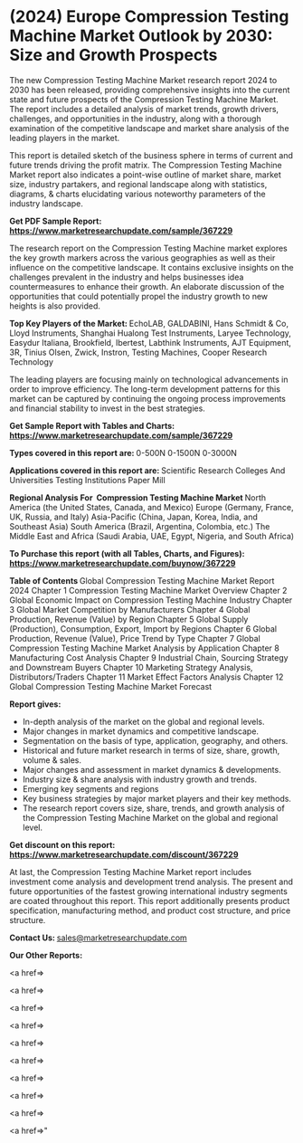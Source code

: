 # (2024) Europe Compression Testing Machine Market Outlook by 2030: Size and Growth Prospects

The new Compression Testing Machine Market research report 2024 to 2030 has been released, providing comprehensive insights into the current state and future prospects of the Compression Testing Machine Market. The report includes a detailed analysis of market trends, growth drivers, challenges, and opportunities in the industry, along with a thorough examination of the competitive landscape and market share analysis of the leading players in the market.

This report is detailed sketch of the business sphere in terms of current and future trends driving the profit matrix. The Compression Testing Machine Market report also indicates a point-wise outline of market share, market size, industry partakers, and regional landscape along with statistics, diagrams, &amp; charts elucidating various noteworthy parameters of the industry landscape.

<strong><b>Get PDF Sample Report: <a href=https://www.marketresearchupdate.com/sample/367229>https://www.marketresearchupdate.com/sample/367229</a></b></strong>

The research report on the Compression Testing Machine market explores the key growth markers across the various geographies as well as their influence on the competitive landscape. It contains exclusive insights on the challenges prevalent in the industry and helps businesses idea countermeasures to enhance their growth. An elaborate discussion of the opportunities that could potentially propel the industry growth to new heights is also provided.

<strong><b>Top Key Players of the Market:
</b></strong>EchoLAB, GALDABINI, Hans Schmidt & Co, Lloyd Instruments, Shanghai Hualong Test Instruments, Laryee Technology, Easydur Italiana, Brookfield, Ibertest, Labthink Instruments, AJT Equipment, 3R, Tinius Olsen, Zwick, Instron, Testing Machines, Cooper Research Technology<strong><b>
</b></strong>

The leading players are focusing mainly on technological advancements in order to improve efficiency. The long-term development patterns for this market can be captured by continuing the ongoing process improvements and financial stability to invest in the best strategies.

<strong><b>Get Sample Report with Tables and Charts: <a href=https://www.marketresearchupdate.com/sample/367229>https://www.marketresearchupdate.com/sample/367229</a></b></strong>

<strong><b>Types covered in this report are:
</b></strong>0-500N
0-1500N
0-3000N<strong><b>
</b></strong>

<strong><b>Applications covered in this report are:
</b></strong>Scientific Research Colleges And Universities
Testing Institutions
Paper Mill<strong><b>
</b></strong>

<strong><b>Regional Analysis For  Compression Testing Machine Market</b></strong><strong><b>
</b></strong>North America (the United States, Canada, and Mexico)
Europe (Germany, France, UK, Russia, and Italy)
Asia-Pacific (China, Japan, Korea, India, and Southeast Asia)
South America (Brazil, Argentina, Colombia, etc.)
The Middle East and Africa (Saudi Arabia, UAE, Egypt, Nigeria, and South Africa)

<strong><b>To Purchase this report (with all Tables, Charts, and Figures): <a href=https://www.marketresearchupdate.com/buynow/367229>https://www.marketresearchupdate.com/buynow/367229</a></b></strong>

<strong><b>Table of Contents</b></strong><strong><b>
</b></strong>Global Compression Testing Machine Market Report 2024
Chapter 1 Compression Testing Machine Market Overview
Chapter 2 Global Economic Impact on Compression Testing Machine Industry
Chapter 3 Global Market Competition by Manufacturers
Chapter 4 Global Production, Revenue (Value) by Region
Chapter 5 Global Supply (Production), Consumption, Export, Import by Regions
Chapter 6 Global Production, Revenue (Value), Price Trend by Type
Chapter 7 Global Compression Testing Machine Market Analysis by Application
Chapter 8 Manufacturing Cost Analysis
Chapter 9 Industrial Chain, Sourcing Strategy and Downstream Buyers
Chapter 10 Marketing Strategy Analysis, Distributors/Traders
Chapter 11 Market Effect Factors Analysis
Chapter 12 Global Compression Testing Machine Market Forecast

<strong><b>Report gives:</b></strong>

- In-depth analysis of the market on the global and regional levels.
- Major changes in market dynamics and competitive landscape.
- Segmentation on the basis of type, application, geography, and others.
- Historical and future market research in terms of size, share, growth, volume &amp; sales.
- Major changes and assessment in market dynamics &amp; developments.
- Industry size &amp; share analysis with industry growth and trends.
- Emerging key segments and regions
- Key business strategies by major market players and their key methods.
- The research report covers size, share, trends, and growth analysis of the Compression Testing Machine Market on the global and regional level.

<strong><b>Get discount on this report: <a href=https://www.marketresearchupdate.com/discount/367229>https://www.marketresearchupdate.com/discount/367229</a></b></strong>

At last, the Compression Testing Machine Market report includes investment come analysis and development trend analysis. The present and future opportunities of the fastest growing international industry segments are coated throughout this report. This report additionally presents product specification, manufacturing method, and product cost structure, and price structure.

<strong><b>Contact Us:
</b></strong>sales@marketresearchupdate.com

<strong>Our Other Reports:</strong>

<a href=></a>

<a href=></a>

<a href=></a>

<a href=></a>

<a href=></a>

<a href=></a>

<a href=></a>

<a href=></a>

<a href=></a>

<a href=></a>"
